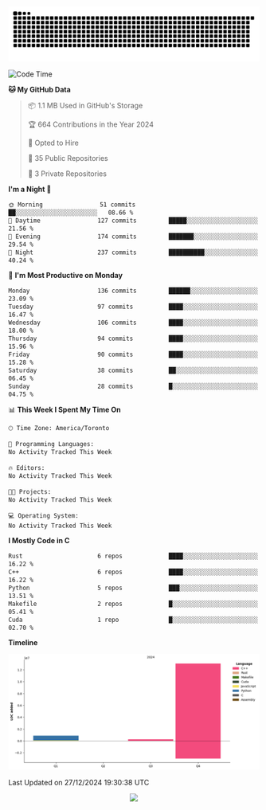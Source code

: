<picture>
  <source media="(prefers-color-scheme: dark)" srcset="https://raw.githubusercontent.com/kkli08/kkli08/output/github-contribution-grid-snake-dark.svg">
  <source media="(prefers-color-scheme: light)" srcset="https://raw.githubusercontent.com/kkli08/kkli08/output/github-contribution-grid-snake.svg">
  <img alt="github contribution grid snake animation" src="https://raw.githubusercontent.com/kkli08/kkli08/output/github-contribution-grid-snake.svg">
</picture>


<!--START_SECTION:waka-->
![Code Time](http://img.shields.io/badge/Code%20Time-123%20hrs%2010%20mins-blue)

**🐱 My GitHub Data** 

> 📦 1.1 MB Used in GitHub's Storage 
 > 
> 🏆 664 Contributions in the Year 2024
 > 
> 💼 Opted to Hire
 > 
> 📜 35 Public Repositories 
 > 
> 🔑 3 Private Repositories 
 > 
**I'm a Night 🦉** 

```text
🌞 Morning                51 commits          ██░░░░░░░░░░░░░░░░░░░░░░░   08.66 % 
🌆 Daytime                127 commits         █████░░░░░░░░░░░░░░░░░░░░   21.56 % 
🌃 Evening                174 commits         ███████░░░░░░░░░░░░░░░░░░   29.54 % 
🌙 Night                  237 commits         ██████████░░░░░░░░░░░░░░░   40.24 % 
```
📅 **I'm Most Productive on Monday** 

```text
Monday                   136 commits         ██████░░░░░░░░░░░░░░░░░░░   23.09 % 
Tuesday                  97 commits          ████░░░░░░░░░░░░░░░░░░░░░   16.47 % 
Wednesday                106 commits         ████░░░░░░░░░░░░░░░░░░░░░   18.00 % 
Thursday                 94 commits          ████░░░░░░░░░░░░░░░░░░░░░   15.96 % 
Friday                   90 commits          ████░░░░░░░░░░░░░░░░░░░░░   15.28 % 
Saturday                 38 commits          ██░░░░░░░░░░░░░░░░░░░░░░░   06.45 % 
Sunday                   28 commits          █░░░░░░░░░░░░░░░░░░░░░░░░   04.75 % 
```


📊 **This Week I Spent My Time On** 

```text
🕑︎ Time Zone: America/Toronto

💬 Programming Languages: 
No Activity Tracked This Week

🔥 Editors: 
No Activity Tracked This Week

🐱‍💻 Projects: 
No Activity Tracked This Week

💻 Operating System: 
No Activity Tracked This Week
```

**I Mostly Code in C** 

```text
Rust                     6 repos             ████░░░░░░░░░░░░░░░░░░░░░   16.22 % 
C++                      6 repos             ████░░░░░░░░░░░░░░░░░░░░░   16.22 % 
Python                   5 repos             ███░░░░░░░░░░░░░░░░░░░░░░   13.51 % 
Makefile                 2 repos             █░░░░░░░░░░░░░░░░░░░░░░░░   05.41 % 
Cuda                     1 repo              █░░░░░░░░░░░░░░░░░░░░░░░░   02.70 % 
```



**Timeline**

![Lines of Code chart](https://raw.githubusercontent.com/kkli08/kkli08/main/assets/bar_graph.png)


 Last Updated on 27/12/2024 19:30:38 UTC
<!--END_SECTION:waka-->


<div align="center">
    <img  src="https://github-readme-streak-stats.herokuapp.com/?user=kkli08&theme=cobalt" />
</div>

<br/>
<br/>
<br/>
